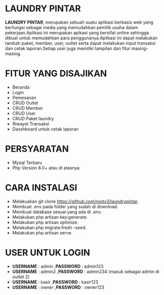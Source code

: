 
# LAUNDRY PINTAR
**LAUNDRY PINTAR**, merupakan sebuah suatu aplikasi berbasis web yang berfungsi sebagai media yang memudahkan pemilik usaha dalam pekerjaan.Aplikasi ini merupakan apikasi yang bersifat online sehingga dibuat untuk memudahkan para penggunanya.Aplikasi ini dapat melakukan tambah paket, member, user, outlet serta dapat melakukan input transaksi dan cetak laporan.Setiap user juga memiliki tampilan dan fitur masing-masing.
# FITUR YANG DISAJIKAN
- Beranda
- Login
- Pemesanan
- CRUD Outlet
- CRUD Member
- CRUD User
- CRUD Paket laundry
- Riwayat Transaksi
- Dasshboard untuk  cetak laporan
# PERSYARATAN
- Mysql Terbaru
- Php Version 8.0+ atau di atasnya
# CARA INSTALASI
- Melakuakan git clone https://github.com/rootx3/laundrypintar.
- Membuat .env pada folder yang sudah di download.
- Membuat database sesuai yang ada di .env.
- Melakukan php artisan key:generate.
- Melakukan php artisan optimize.
- Melakukan php migrate:fresh –seed.
- Melakukan php artisan serve.
# USER UNTUK LOGIN
- **USERNAME** : admin ,**PASSWORD** : admin123
- **USERNAME** : admin2 ,**PASSWORD** : admin234 (masuk sebagai admin di outlet 2)
- **USERNAME** : kasir ,**PASSWORD** : kasir123
- **USERNAME** : owner ,**PASSWORD** : owner123